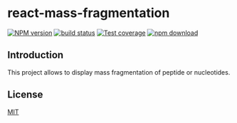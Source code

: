 # react-mass-fragmentation

[![NPM version][npm-image]][npm-url]
[![build status][ci-image]][ci-url]
[![Test coverage][codecov-image]][codecov-url]
[![npm download][download-image]][download-url]

## Introduction

This project allows to display mass fragmentation of peptide or nucleotides.

## License

[MIT](./LICENSE)

[npm-image]: https://img.shields.io/npm/v/react-mass-fragmentation.svg
[npm-url]: https://www.npmjs.com/package/react-mass-fragmentation
[ci-image]: https://github.com/cheminfo/react-mass-fragmentation/workflows/Node.js%20CI/badge.svg?branch=main
[ci-url]: https://github.com/cheminfo/react-mass-fragmentation/actions?query=workflow%3A%22Node.js+CI%22
[codecov-image]: https://img.shields.io/codecov/c/github/cheminfo/react-mass-fragmentation.svg
[codecov-url]: https://codecov.io/gh/cheminfo/react-mass-fragmentation
[download-image]: https://img.shields.io/npm/dm/react-mass-fragmentation.svg
[download-url]: https://www.npmjs.com/package/react-mass-fragmentation
